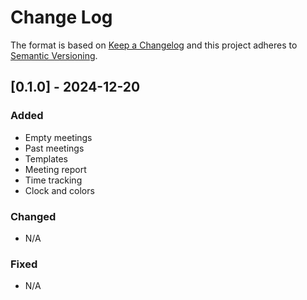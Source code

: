 # Change Log

The format is based on [Keep a Changelog](http://keepachangelog.com/)
and this project adheres to [Semantic Versioning](http://semver.org/).

## [0.1.0] - 2024-12-20

### Added

- Empty meetings
- Past meetings
- Templates
- Meeting report
- Time tracking
- Clock and colors

### Changed

- N/A

### Fixed

- N/A